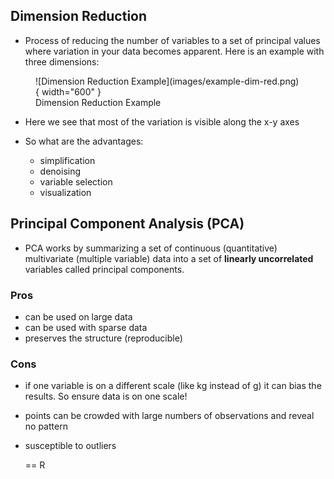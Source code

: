 ## Dimension Reduction

- Process of reducing the number of variables to a set of principal values where variation in your data becomes apparent. Here is an example with three dimensions:

<figure markdown>
  ![Dimension Reduction Example](images/example-dim-red.png){ width="600" }
  <figcaption>Dimension Reduction Example</figcaption>
</figure>

- Here we see that most of the variation is visible along the x-y axes
- So what are the advantages:

  - simplification
  - denoising
  - variable selection
  - visualization

## Principal Component Analysis (PCA)

- PCA works by summarizing a set of continuous (quantitative) multivariate (multiple variable) data into a set of **linearly uncorrelated** variables called principal components.

### Pros

- can be used on large data
- can be used with sparse data
- preserves the structure (reproducible)

### Cons

- if one variable is on a different scale (like kg instead of g) it can bias the results. So ensure data is on one scale!
- points can be crowded with large numbers of observations and reveal no pattern
- susceptible to outliers

    == R
    
        
        
